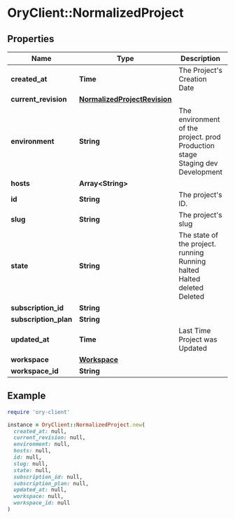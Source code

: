 # OryClient::NormalizedProject

## Properties

| Name | Type | Description | Notes |
| ---- | ---- | ----------- | ----- |
| **created_at** | **Time** | The Project&#39;s Creation Date | [readonly] |
| **current_revision** | [**NormalizedProjectRevision**](NormalizedProjectRevision.md) |  |  |
| **environment** | **String** | The environment of the project. prod Production stage Staging dev Development |  |
| **hosts** | **Array&lt;String&gt;** |  |  |
| **id** | **String** | The project&#39;s ID. | [readonly] |
| **slug** | **String** | The project&#39;s slug | [readonly] |
| **state** | **String** | The state of the project. running Running halted Halted deleted Deleted | [readonly] |
| **subscription_id** | **String** |  | [optional] |
| **subscription_plan** | **String** |  | [optional] |
| **updated_at** | **Time** | Last Time Project was Updated | [readonly] |
| **workspace** | [**Workspace**](Workspace.md) |  | [optional] |
| **workspace_id** | **String** |  |  |

## Example

```ruby
require 'ory-client'

instance = OryClient::NormalizedProject.new(
  created_at: null,
  current_revision: null,
  environment: null,
  hosts: null,
  id: null,
  slug: null,
  state: null,
  subscription_id: null,
  subscription_plan: null,
  updated_at: null,
  workspace: null,
  workspace_id: null
)
```

